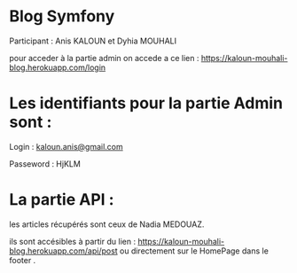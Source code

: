 # Blog Symfony 
Participant : Anis KALOUN et Dyhia MOUHALI

pour acceder à la partie admin on accede a ce lien : 
https://kaloun-mouhali-blog.herokuapp.com/login

# Les identifiants pour la partie Admin sont :

Login : kaloun.anis@gmail.com

Passeword : HjKLM

# La partie API :

les articles récupérés sont ceux de Nadia MEDOUAZ.

ils sont accésibles à partir du lien : https://kaloun-mouhali-blog.herokuapp.com/api/post ou directement sur le HomePage dans le footer .
